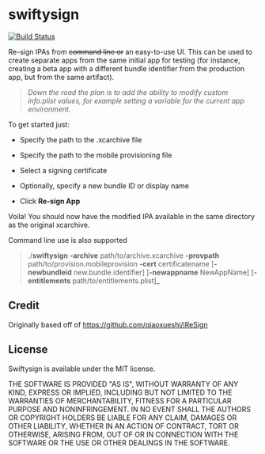 
# swiftysign







[![Build Status](https://travis-ci.org/michaelspecht/swiftysign.svg?branch=master)](https://travis-ci.org/michaelspecht/swiftysign)



Re-sign IPAs from ~~command line or~~ an easy-to-use UI. This can be used to create separate apps from the same initial app for testing (for instance, creating a beta app with a different bundle identifier from the production app, but from the same artifact).

> _Down the road the plan is to add the ability to modify custom info.plist values, for example setting a variable for the current app environment._



To get started just:

- Specify the path to the .xcarchive file

- Specify the path to the mobile provisioning file

- Select a signing certificate

- Optionally, specify a new bundle ID or display name

- Click ****Re-sign App****



Voila! You should now have the modified IPA available in the same directory as the original xcarchive.



Command line use is also supported

> ./**swiftysign**
>  **-archive** path/to/archive.xcarchive
> **-provpath** path/to/provision.mobileprovision
> **-cert** certificatename
> [**-newbundleid** new.bundle.identifier]
> [**-newappname** NewAppName]
> [**-entitlements** path/to/entitlements.plist]_



## Credit



Originally based off of https://github.com/qiaoxueshi/iReSign



## License

Swiftysign is available under the MIT license.



THE SOFTWARE IS PROVIDED "AS IS", WITHOUT WARRANTY OF ANY KIND, EXPRESS OR IMPLIED, INCLUDING BUT NOT LIMITED TO THE WARRANTIES OF MERCHANTABILITY, FITNESS FOR A PARTICULAR PURPOSE AND NONINFRINGEMENT. IN NO EVENT SHALL THE AUTHORS OR COPYRIGHT HOLDERS BE LIABLE FOR ANY CLAIM, DAMAGES OR OTHER LIABILITY, WHETHER IN AN ACTION OF CONTRACT, TORT OR OTHERWISE, ARISING FROM, OUT OF OR IN CONNECTION WITH THE SOFTWARE OR THE USE OR OTHER DEALINGS IN THE SOFTWARE.
